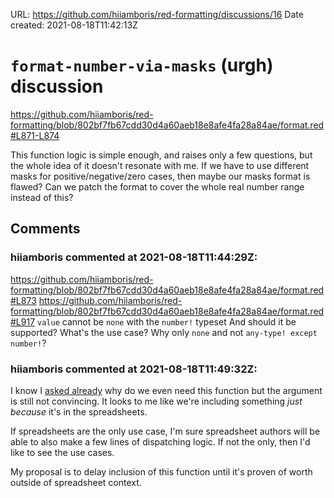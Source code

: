 URL: <https://github.com/hiiamboris/red-formatting/discussions/16>
Date created: 2021-08-18T11:42:13Z

# `format-number-via-masks` (urgh) discussion

https://github.com/hiiamboris/red-formatting/blob/802bf7fb67cdd30d4a60aeb18e8afe4fa28a84ae/format.red#L871-L874

This function logic is simple enough, and raises only a few questions, but the whole idea of it doesn't resonate with me. If we have to use different masks for positive/negative/zero cases, then maybe our masks format is flawed? Can we patch the format to cover the whole real number range instead of this?

## Comments

### hiiamboris commented at 2021-08-18T11:44:29Z:

https://github.com/hiiamboris/red-formatting/blob/802bf7fb67cdd30d4a60aeb18e8afe4fa28a84ae/format.red#L873
https://github.com/hiiamboris/red-formatting/blob/802bf7fb67cdd30d4a60aeb18e8afe4fa28a84ae/format.red#L917
`value` cannot be `none` with the `number!` typeset
And should it be supported? What's the use case? Why only `none` and not `any-type! except number!`?

### hiiamboris commented at 2021-08-18T11:49:32Z:

I know I [asked already](https://github.com/hiiamboris/red-formatting/commit/802bf7fb67cdd30d4a60aeb18e8afe4fa28a84ae#r35975948) why do we even need this function but the argument is still not convincing. It looks to me like we're including something *just because* it's in the spreadsheets.

If spreadsheets are the only use case, I'm sure spreadsheet authors will be able to also make a few lines of dispatching logic. If not the only, then I'd like to see the use cases.

My proposal is to delay inclusion of this function until it's proven of worth outside of spreadsheet context.

